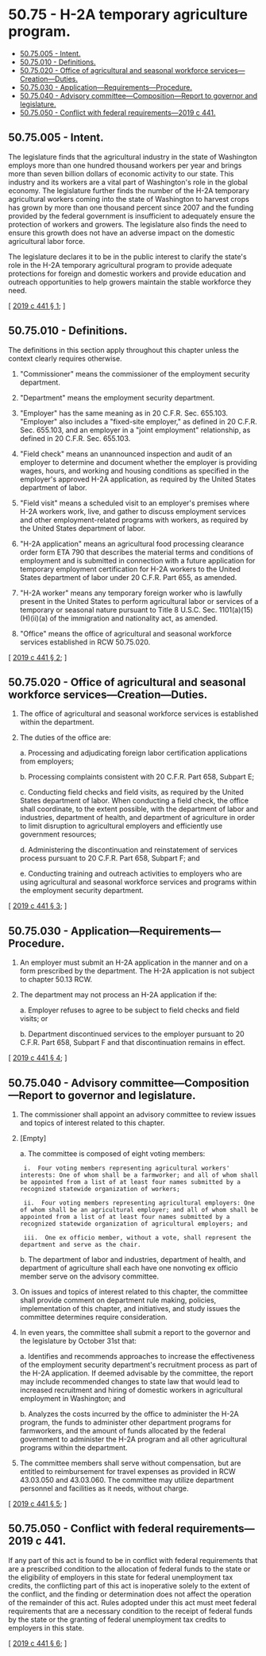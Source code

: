 # 50.75 - H-2A temporary agriculture program.
* [50.75.005 - Intent.](#5075005---intent)
* [50.75.010 - Definitions.](#5075010---definitions)
* [50.75.020 - Office of agricultural and seasonal workforce services—Creation—Duties.](#5075020---office-of-agricultural-and-seasonal-workforce-servicescreationduties)
* [50.75.030 - Application—Requirements—Procedure.](#5075030---applicationrequirementsprocedure)
* [50.75.040 - Advisory committee—Composition—Report to governor and legislature.](#5075040---advisory-committeecompositionreport-to-governor-and-legislature)
* [50.75.050 - Conflict with federal requirements—2019 c 441.](#5075050---conflict-with-federal-requirements2019-c-441)
## 50.75.005 - Intent.
The legislature finds that the agricultural industry in the state of Washington employs more than one hundred thousand workers per year and brings more than seven billion dollars of economic activity to our state. This industry and its workers are a vital part of Washington's role in the global economy. The legislature further finds the number of the H-2A temporary agricultural workers coming into the state of Washington to harvest crops has grown by more than one thousand percent since 2007 and the funding provided by the federal government is insufficient to adequately ensure the protection of workers and growers. The legislature also finds the need to ensure this growth does not have an adverse impact on the domestic agricultural labor force.

The legislature declares it to be in the public interest to clarify the state's role in the H-2A temporary agricultural program to provide adequate protections for foreign and domestic workers and provide education and outreach opportunities to help growers maintain the stable workforce they need.

\[ [2019 c 441 § 1](http://lawfilesext.leg.wa.gov/biennium/2019-20/Pdf/Bills/Session%20Laws/Senate/5438-S2.SL.pdf?cite=2019%20c%20441%20§%201); \]

## 50.75.010 - Definitions.
The definitions in this section apply throughout this chapter unless the context clearly requires otherwise.

1. "Commissioner" means the commissioner of the employment security department.

2. "Department" means the employment security department.

3. "Employer" has the same meaning as in 20 C.F.R. Sec. 655.103. "Employer" also includes a "fixed-site employer," as defined in 20 C.F.R. Sec. 655.103, and an employer in a "joint employment" relationship, as defined in 20 C.F.R. Sec. 655.103.

4. "Field check" means an unannounced inspection and audit of an employer to determine and document whether the employer is providing wages, hours, and working and housing conditions as specified in the employer's approved H-2A application, as required by the United States department of labor.

5. "Field visit" means a scheduled visit to an employer's premises where H-2A workers work, live, and gather to discuss employment services and other employment-related programs with workers, as required by the United States department of labor.

6. "H-2A application" means an agricultural food processing clearance order form ETA 790 that describes the material terms and conditions of employment and is submitted in connection with a future application for temporary employment certification for H-2A workers to the United States department of labor under 20 C.F.R. Part 655, as amended.

7. "H-2A worker" means any temporary foreign worker who is lawfully present in the United States to perform agricultural labor or services of a temporary or seasonal nature pursuant to Title 8 U.S.C. Sec. 1101(a)(15)(H)(ii)(a) of the immigration and nationality act, as amended.

8. "Office" means the office of agricultural and seasonal workforce services established in RCW 50.75.020.

\[ [2019 c 441 § 2](http://lawfilesext.leg.wa.gov/biennium/2019-20/Pdf/Bills/Session%20Laws/Senate/5438-S2.SL.pdf?cite=2019%20c%20441%20§%202); \]

## 50.75.020 - Office of agricultural and seasonal workforce services—Creation—Duties.
1. The office of agricultural and seasonal workforce services is established within the department.

2. The duties of the office are:

    a.  Processing and adjudicating foreign labor certification applications from employers;

    b.  Processing complaints consistent with 20 C.F.R. Part 658, Subpart E;

    c.  Conducting field checks and field visits, as required by the United States department of labor. When conducting a field check, the office shall coordinate, to the extent possible, with the department of labor and industries, department of health, and department of agriculture in order to limit disruption to agricultural employers and efficiently use government resources;

    d.  Administering the discontinuation and reinstatement of services process pursuant to 20 C.F.R. Part 658, Subpart F; and

    e.  Conducting training and outreach activities to employers who are using agricultural and seasonal workforce services and programs within the employment security department.

\[ [2019 c 441 § 3](http://lawfilesext.leg.wa.gov/biennium/2019-20/Pdf/Bills/Session%20Laws/Senate/5438-S2.SL.pdf?cite=2019%20c%20441%20§%203); \]

## 50.75.030 - Application—Requirements—Procedure.
1. An employer must submit an H-2A application in the manner and on a form prescribed by the department. The H-2A application is not subject to chapter 50.13 RCW.

2. The department may not process an H-2A application if the:

    a.  Employer refuses to agree to be subject to field checks and field visits; or

    b.  Department discontinued services to the employer pursuant to 20 C.F.R. Part 658, Subpart F and that discontinuation remains in effect.

\[ [2019 c 441 § 4](http://lawfilesext.leg.wa.gov/biennium/2019-20/Pdf/Bills/Session%20Laws/Senate/5438-S2.SL.pdf?cite=2019%20c%20441%20§%204); \]

## 50.75.040 - Advisory committee—Composition—Report to governor and legislature.
1. The commissioner shall appoint an advisory committee to review issues and topics of interest related to this chapter.

2. [Empty]

    a.  The committee is composed of eight voting members:

        i.  Four voting members representing agricultural workers' interests: One of whom shall be a farmworker; and all of whom shall be appointed from a list of at least four names submitted by a recognized statewide organization of workers;

        ii.  Four voting members representing agricultural employers: One of whom shall be an agricultural employer; and all of whom shall be appointed from a list of at least four names submitted by a recognized statewide organization of agricultural employers; and

        iii.  One ex officio member, without a vote, shall represent the department and serve as the chair.

    b.  The department of labor and industries, department of health, and department of agriculture shall each have one nonvoting ex officio member serve on the advisory committee.

3. On issues and topics of interest related to this chapter, the committee shall provide comment on department rule making, policies, implementation of this chapter, and initiatives, and study issues the committee determines require consideration.

4. In even years, the committee shall submit a report to the governor and the legislature by October 31st that:

    a.  Identifies and recommends approaches to increase the effectiveness of the employment security department's recruitment process as part of the H-2A application. If deemed advisable by the committee, the report may include recommended changes to state law that would lead to increased recruitment and hiring of domestic workers in agricultural employment in Washington; and

    b.  Analyzes the costs incurred by the office to administer the H-2A program, the funds to administer other department programs for farmworkers, and the amount of funds allocated by the federal government to administer the H-2A program and all other agricultural programs within the department.

5. The committee members shall serve without compensation, but are entitled to reimbursement for travel expenses as provided in RCW 43.03.050 and 43.03.060. The committee may utilize department personnel and facilities as it needs, without charge.

\[ [2019 c 441 § 5](http://lawfilesext.leg.wa.gov/biennium/2019-20/Pdf/Bills/Session%20Laws/Senate/5438-S2.SL.pdf?cite=2019%20c%20441%20§%205); \]

## 50.75.050 - Conflict with federal requirements—2019 c 441.
If any part of this act is found to be in conflict with federal requirements that are a prescribed condition to the allocation of federal funds to the state or the eligibility of employers in this state for federal unemployment tax credits, the conflicting part of this act is inoperative solely to the extent of the conflict, and the finding or determination does not affect the operation of the remainder of this act. Rules adopted under this act must meet federal requirements that are a necessary condition to the receipt of federal funds by the state or the granting of federal unemployment tax credits to employers in this state.

\[ [2019 c 441 § 6](http://lawfilesext.leg.wa.gov/biennium/2019-20/Pdf/Bills/Session%20Laws/Senate/5438-S2.SL.pdf?cite=2019%20c%20441%20§%206); \]

